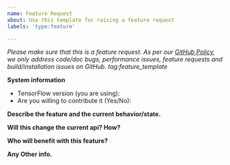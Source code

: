 ```yaml
---
name: Feature Request
about: Use this template for raising a feature request
labels: 'type:feature'

---
```


<em>Please make sure that this is a feature request. As per our [GitHub Policy](https://github.com/tensorflow/tensorflow/blob/master/tensorflow/opensource_only/ISSUES.md), we only address code/doc bugs, performance issues, feature requests and build/installation issues on GitHub. tag:feature_template</em>


**System information**
- TensorFlow version (you are using):
- Are you willing to contribute it (Yes/No):



**Describe the feature and the current behavior/state.**

**Will this change the current api? How?**

**Who will benefit with this feature?**

**Any Other info.**
